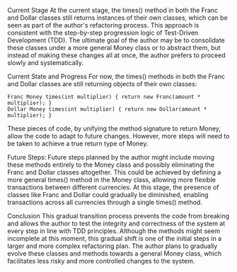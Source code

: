 Current Stage
At the current stage, the times() method in both the Franc and Dollar classes 
still returns instances of their own classes, 
which can be seen as part of the author's refactoring process. 
This approach is consistent with the step-by-step progression logic of Test-Driven Development (TDD). 
The ultimate goal of the author may be 
to consolidate these classes under a more general Money class or to abstract them, 
but instead of making these changes all at once, the author prefers to proceed slowly and systematically.

Current State and Progress
For now, the times() methods in both the Franc and Dollar classes are 
still returning objects of their own classes:

    Franc Money times(int multiplier) { return new Franc(amount * multiplier); }
    Dollar Money times(int multiplier) { return new Dollar(amount * multiplier); }

These pieces of code, by unifying the method signature to return Money, allow the code to adapt to future changes. However, more steps will need to be taken to achieve a true return type of Money.

Future Steps:
Future steps planned by the author might include moving these methods entirely to the Money class 
and possibly eliminating the Franc and Dollar classes altogether. 
This could be achieved by defining a more general times() method in the Money class, 
allowing more flexible transactions between different currencies. 
At this stage, the presence of classes like Franc and Dollar could gradually be diminished, 
enabling transactions across all currencies through a single times() method.

Conclusion
This gradual transition process prevents the code from breaking 
and allows the author to test the integrity and correctness of the system 
at every step in line with TDD principles. Although the methods might seem incomplete at this moment, 
this gradual shift is one of the initial steps in a larger and more complex refactoring plan. 
The author plans to gradually evolve these classes and methods towards a general Money class, 
which facilitates less risky and more controlled changes to the system.






